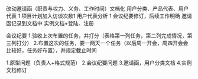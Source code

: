 改动邀请函（职责与权力、义务、工作时间）文档化
用户分类、产品代表、用户代表 1
项目计划加入访谈次数1
用户代表分析 1
会议纪要修订，后续工作明确
邀请函记录到文档中
实例文档+登陆、注册


会议纪要
1.验收上次布置的任务，并打分（表格第一列任务，第二列完成情况，第三列打分）
2.布置这次的任务，要一两天一个任务（以后周一开会，周四开会会比较好，任务好布置），并规定截止时间

1.原型问题（负责人+格式规范）
2.会议纪要问题
3.邀请函，用户分类文档
4.实例文档修订